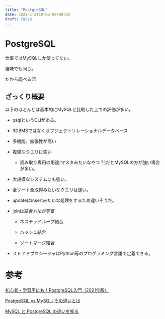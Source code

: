 ```yaml
---
title: "PostgreSQL"
date: 2022-1-3T10:00:00+08:00
draft: false
---
```

# PostgreSQL



仕事ではMySQLしか使ってない。



趣味でも同じ。



だから調べる(?)



## ざっくり概要



以下のほとんどは基本的にMySQLと比較した上での評価が多い。



* psqlというCLIがある。



* RDBMSではなくオブジェクトリレーショナルデータベース



* 多機能、拡張性が高い



* 複雑なクエリに強い



	* 読み取り専用の用途(マスタみたいなやつ？)だとMySQLの方が強い場合が多い。

	

* 大規模なシステムにも強い。



* 全ソート全取得みたいなクエリは速い。



* updateはinsertみたいな処理をするため遅いそうだ。



* joinは結合方法が豊富

	* ネステッドループ結合

	* ハッシュ結合

	* ソートマージ結合

	

* ストアドプロシージャはPython等のプログラミング言語で定義できる。



# 参考



[初心者・学習用にも！PostgreSQL入門（2021年版）](https://postgresweb.com/introduction-to-postgresql)



[PostgreSQL vs MySQL: その違いとは](https://www.integrate.io/jp/blog/postgresql-vs-mysql-which-one-is-better-for-your-use-case-ja/)



[MySQL と PostgreSQL の違いを知る](https://www.superbusinessman.biz/mysql-vs-postgresql/)
